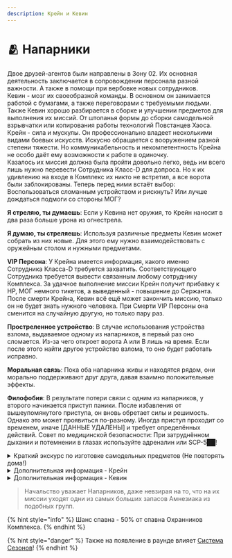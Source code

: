```yaml
---
description: Крейн и Кевин
---
```


# 🫂 Напарники

Двое друзей-агентов были направлены в Зону 02. Их основная деятельность заключается в сопровождении персонала разной важности. А также в помощи при вербовке новых сотрудников.\
Кевин - мозг их своеобразной команды. В основном он занимается работой с бумагами, а также переговорами с требуемыми людьми. Также Кевин хорошо разбирается в сборке и улучшении предметов для выполнения их миссий. От штопанья формы до сборки самодельной взрывчатки или копирования работы технологий Повстанцев Хаоса.\
Крейн - сила и мускулы. Он профессионально владеет несколькими видами боевых искусств. Искусно обращается с вооружением разной степени тяжести. Но коммуникабельность и некомпетентность Крейна не особо даёт ему возможности к работе в одиночку.\
Казалось их миссия должна была пройти довольно легко, ведь им всего лишь нужно перевести Сотрудника Класс-D для допроса. Но к их удивлению на входе в Комплекс их никто не встретил, а все ворота были заблокированы. Теперь перед ними встаёт выбор: Воспользоваться сломанным устройством и рискнуть? Или лучше дождаться подмоги со стороны МОГ?

**Я стреляю, ты думаешь**: Если у Кевина нет оружия, то Крейн наносит в два раза больше урона из огнестрела.

**Я думаю, ты стреляешь**: Используя различные предметы Кевин может собрать из них новые. Для этого ему нужно взаимодействовать с оружейным столом и нужными предметами.

**VIP Персона**: У Крейна имеется информация, какого именно Сотрудника Класса-D требуется захватить. Соответствующего Сотрудника требуется вывести связанным любому сотруднику Комплекса. За удачное выполнение миссии Крейн получит прибавку к HP, МОГ немного тикетов, а выведенный - повышение до Сержанта. После смерти Крейна, Кевин всё ещё может закончить миссию, только он не будет знать нужного человека. При Смерти VIP Персоны она сменится на случайную другую, но только пару раз.

**Простреленное устройство**: В случае использования устройства взлома, выдаваемое одному из напарников, в первый раз оно сломается. Из-за чего откроет ворота A или B лишь на время. Если после этого найти другое устройство взлома, то оно будет работать исправно.

**Моральная связь**: Пока оба напарника живы и находятся рядом, они морально поддерживают друг друга, давая взаимно положительные эффекты.

**Филофобия**: В результате потери связи с одним из напарников, у второго начинается приступ паники. После избавления от вышеупомянутого приступа, он вновь обретает силы и решимость. Однако это может проявиться по-разному. Иногда приступ проходит со временем, иначе \[ДАННЫЕ УДАЛЕНЫ] и требует определённых действий. Совет по медицинской безопасности: При затруднённом дыхании и потемнении в глазах используйте адреналин или SCP-5██!

<details>

<summary>Краткий экскурс по изготовке самодельных предметов (Не повторять дома!)</summary>

* **Самодельная Взрывчатка**\
  Для создания вам потребуется Рация, Светошумовая граната и Фонарик. При взаимодействии с оружейным столом требуется держать в руках Светошумовую гранату.
* **3 Пистолета, обернутых изолентой**\
  Для создания потребуется COM-15, COM-18 и Револьвер. В руках при создании требуется держать COM-15.
* **Набор Карточек, похожий на Устройство Взлома Повстанцев Хаоса**\
  Для создания потребуется Ключ-Карта Охранника и Две Ключ-Карты Научного Сотрудника, а также 2 Рации. В руках при создании требуется держать Ключ-Карту Охранника.

_Спасибо за прочтение моего краткого экскурса в мир переработки мусора! - © Кевин._

</details>

<details>

<summary>Дополнительная информация - Крейн</summary>

* **Класс**: Охранник Комплекса
* **Оружие**: COM-18, COM-15
* **Уровень доступа**: Карта Охранника
* **Броня**: Боевая броня
* **Особое снаряжение**: Отсутствует

</details>

<details>

<summary>Дополнительная информация - Кевин</summary>

* **Класс**: Охранник Комплекса
* **Оружие**: Отсутствует
* **Уровень доступа**: Карта Рядового МОГ
* **Броня**: Отсутствует
* **Особое снаряжение**: Карта Взлома (одноразовая)

</details>

> Начальство уважает Напарников, даже невзирая на то, что на их миссии уходят одни из самых больших запасов Амнезиака из подобных групп.

{% hint style="info" %}
Шанс спавна - 50% от спавна Охранников Комплекса.
{% endhint %}

{% hint style="danger" %}
Также на появление в раунде влияет [Система Сезонов](../../server-systems/seasons-system/)!
{% endhint %}
